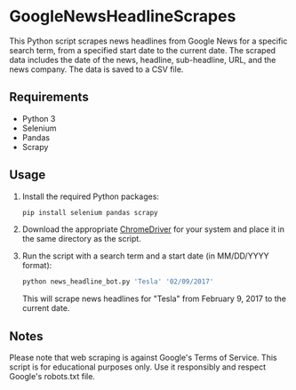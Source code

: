 ﻿# GoogleNewsHeadlineScrapes

This Python script scrapes news headlines from Google News for a specific search term, from a specified start date to the current date. The scraped data includes the date of the news, headline, sub-headline, URL, and the news company. The data is saved to a CSV file.

## Requirements

- Python 3
- Selenium
- Pandas
- Scrapy

## Usage

1. Install the required Python packages:

    ```bash
    pip install selenium pandas scrapy
    ```

2. Download the appropriate [ChromeDriver](https://sites.google.com/a/chromium.org/chromedriver/downloads) for your system and place it in the same directory as the script.

3. Run the script with a search term and a start date (in MM/DD/YYYY format):

    ```bash
    python news_headline_bot.py 'Tesla' '02/09/2017'
    ```

    This will scrape news headlines for "Tesla" from February 9, 2017 to the current date.

## Notes
Please note that web scraping is against Google's Terms of Service. This script is for educational purposes only. Use it responsibly and respect Google's robots.txt file.
